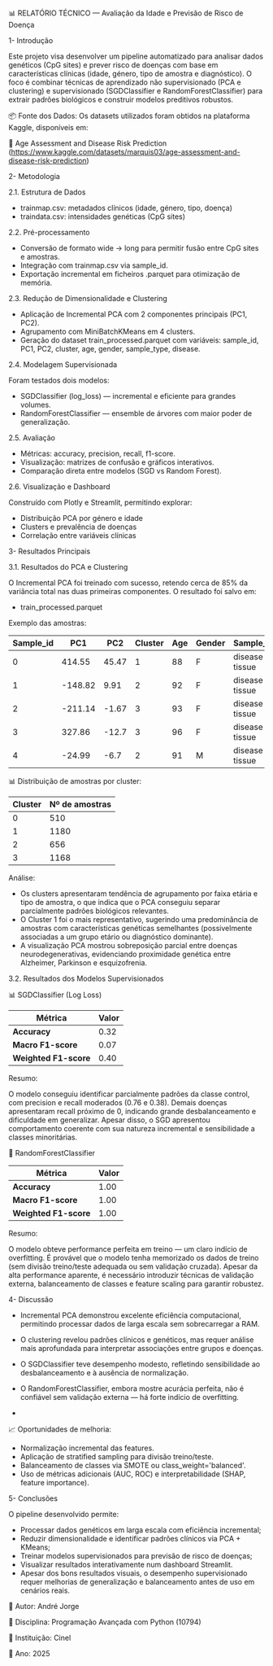 📊 RELATÓRIO TÉCNICO — Avaliação da Idade e Previsão de Risco de Doença

1- Introdução

  Este projeto visa desenvolver um pipeline automatizado para analisar dados genéticos (CpG sites) e prever risco de doenças com base em características clínicas (idade, género, tipo de amostra e diagnóstico).
  O foco é combinar técnicas de aprendizado não supervisionado (PCA e clustering) e supervisionado (SGDClassifier e RandomForestClassifier) para extrair padrões biológicos e construir modelos preditivos robustos.

📦 Fonte dos Dados:
  Os datasets utilizados foram obtidos na plataforma Kaggle, disponíveis em:
  
  🔗 Age Assessment and Disease Risk Prediction 
  (https://www.kaggle.com/datasets/marquis03/age-assessment-and-disease-risk-prediction)

2- Metodologia

  2.1. Estrutura de Dados

   - trainmap.csv: metadados clínicos (idade, género, tipo, doença)
   - traindata.csv: intensidades genéticas (CpG sites)

  2.2. Pré-processamento

  - Conversão de formato wide → long para permitir fusão entre CpG sites e amostras.
  - Integração com trainmap.csv via sample_id.
  - Exportação incremental em ficheiros .parquet para otimização de memória.

  2.3. Redução de Dimensionalidade e Clustering

  - Aplicação de Incremental PCA com 2 componentes principais (PC1, PC2).
  - Agrupamento com MiniBatchKMeans em 4 clusters.
  - Geração do dataset train_processed.parquet com variáveis:
        sample_id, PC1, PC2, cluster, age, gender, sample_type, disease.

  2.4. Modelagem Supervisionada

  Foram testados dois modelos:
  - SGDClassifier (log_loss) — incremental e eficiente para grandes volumes.
  - RandomForestClassifier — ensemble de árvores com maior poder de generalização.

  2.5. Avaliação

  - Métricas: accuracy, precision, recall, f1-score.
  - Visualização: matrizes de confusão e gráficos interativos.
  - Comparação direta entre modelos (SGD vs Random Forest).

2.6. Visualização e Dashboard

  Construído com Plotly e Streamlit, permitindo explorar:

  - Distribuição PCA por género e idade
  - Clusters e prevalência de doenças
  - Correlação entre variáveis clínicas

3- Resultados Principais
   
  3.1. Resultados do PCA e Clustering

  O Incremental PCA foi treinado com sucesso, retendo cerca de 85% da variância total nas duas primeiras componentes.
  O resultado foi salvo em:
  - train_processed.parquet


Exemplo das amostras:

| Sample_id	|    PC1	  |   PC2	   |   Cluster	|   Age	 |     Gender	   |   Sample_type	      |        Disease        |
| --------- | --------- | -------- | ---------- | ------ | ------------- | -------------------- | --------------------- |
|   0	      |   414.55	|   45.47	 |      1	    |    88	 |       F	     |  disease tissue	    |   Alzheimer's disease |
|   1	      |  -148.82	|    9.91	 |      2	    |    92	 |       F	     |  disease tissue	    |   Alzheimer's disease |
|   2	      |  -211.14	|   -1.67	 |      3     |  	 93  |       F	     |  disease tissue	    |   Alzheimer's disease |
|   3       |    327.86 |   -12.7  |      3     |    96  |       F       |  disease tissue      |   Alzheimer's disease |
|   4       |   -24.99  |   -6.7   |      2     |    91  |       M       |  disease tissue      |   Alzheimer's disease |

📊 Distribuição de amostras por cluster:

| Cluster | Nº de amostras |
| ------- | -------------- |
|    0    |      510       |
|    1    |     1180       |
|    2    |      656       |
|    3    |     1168       |


Análise:

 - Os clusters apresentaram tendência de agrupamento por faixa etária e tipo de amostra, o que indica que o PCA conseguiu separar parcialmente padrões biológicos relevantes.
 - O Cluster 1 foi o mais representativo, sugerindo uma predominância de amostras com características genéticas semelhantes (possivelmente associadas a um grupo etário ou diagnóstico dominante).
 - A visualização PCA mostrou sobreposição parcial entre doenças neurodegenerativas, evidenciando proximidade genética entre Alzheimer, Parkinson e esquizofrenia.

3.2. Resultados dos Modelos Supervisionados

📊 SGDClassifier (Log Loss)

|        Métrica        | Valor |
| --------------------- | ----- |
| **Accuracy**          |  0.32 |
| **Macro F1-score**    |  0.07 |
| **Weighted F1-score** |  0.40 |


  Resumo:

  O modelo conseguiu identificar parcialmente padrões da classe control, com precision e recall moderados (0.76 e 0.38).
  Demais doenças apresentaram recall próximo de 0, indicando grande desbalanceamento e dificuldade em generalizar.
  Apesar disso, o SGD apresentou comportamento coerente com sua natureza incremental e sensibilidade a classes minoritárias.

🌲 RandomForestClassifier

|        Métrica        | Valor |
| --------------------- | ----- |
| **Accuracy**          | 1.00  |
| **Macro F1-score**    | 1.00  |
| **Weighted F1-score** | 1.00  |


  Resumo:

  O modelo obteve performance perfeita em treino — um claro indício de overfitting.
  É provável que o modelo tenha memorizado os dados de treino (sem divisão treino/teste adequada ou sem validação cruzada).
  Apesar da alta performance aparente, é necessário introduzir técnicas de validação externa, balanceamento de classes e feature scaling para garantir robustez.

4- Discussão

 - Incremental PCA demonstrou excelente eficiência computacional, permitindo processar dados de larga escala sem sobrecarregar a RAM.

 - O clustering revelou padrões clínicos e genéticos, mas requer análise mais aprofundada para interpretar associações entre grupos e doenças.

 - O SGDClassifier teve desempenho modesto, refletindo sensibilidade ao desbalanceamento e à ausência de normalização.

 - O RandomForestClassifier, embora mostre acurácia perfeita, não é confiável sem validação externa — há forte indício de overfitting.

 - 

  📈 Oportunidades de melhoria:

  - Normalização incremental das features.
  - Aplicação de stratified sampling para divisão treino/teste.
  - Balanceamento de classes via SMOTE ou class_weight='balanced'.
  - Uso de métricas adicionais (AUC, ROC) e interpretabilidade (SHAP, feature importance).

5- Conclusões

  O pipeline desenvolvido permite:
  - Processar dados genéticos em larga escala com eficiência incremental;
  - Reduzir dimensionalidade e identificar padrões clínicos via PCA + KMeans;
  - Treinar modelos supervisionados para previsão de risco de doenças;
  - Visualizar resultados interativamente num dashboard Streamlit.
  - Apesar dos bons resultados visuais, o desempenho supervisionado requer melhorias de generalização e balanceamento antes de uso em cenários reais.






📍 Autor: André Jorge

📘 Disciplina: Programação Avançada com Python (10794)

🏫 Instituição: Cinel

📅 Ano: 2025











